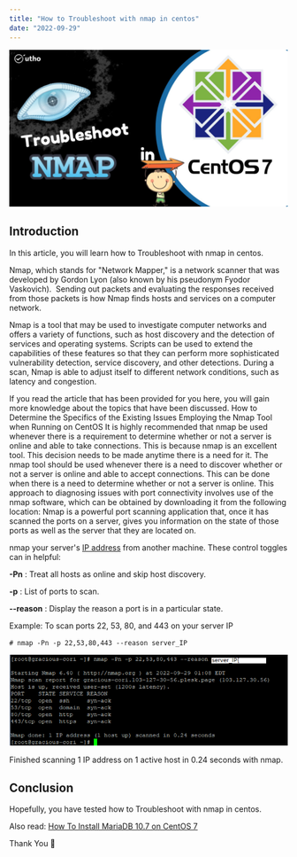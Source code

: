 ```yaml
---
title: "How to Troubleshoot with nmap in centos"
date: "2022-09-29"
---
```


![How to Troubleshoot with nmap in centos](images/How-to-Troubleshoot-with-nmap-in-centos_utho.jpg)

## Introduction

In this article, you will learn how to Troubleshoot with nmap in centos.

Nmap, which stands for "Network Mapper," is a network scanner that was developed by Gordon Lyon (also known by his pseudonym Fyodor Vaskovich).  Sending out packets and evaluating the responses received from those packets is how Nmap finds hosts and services on a computer network.

Nmap is a tool that may be used to investigate computer networks and offers a variety of functions, such as host discovery and the detection of services and operating systems. Scripts can be used to extend the capabilities of these features so that they can perform more sophisticated vulnerability detection, service discovery, and other detections. During a scan, Nmap is able to adjust itself to different network conditions, such as latency and congestion.

If you read the article that has been provided for you here, you will gain more knowledge about the topics that have been discussed. How to Determine the Specifics of the Existing Issues Employing the Nmap Tool when Running on CentOS It is highly recommended that nmap be used whenever there is a requirement to determine whether or not a server is online and able to take connections. This is because nmap is an excellent tool. This decision needs to be made anytime there is a need for it. The nmap tool should be used whenever there is a need to discover whether or not a server is online and able to accept connections. This can be done when there is a need to determine whether or not a server is online. This approach to diagnosing issues with port connectivity involves use of the nmap software, which can be obtained by downloading it from the following location: Nmap is a powerful port scanning application that, once it has scanned the ports on a server, gives you information on the state of those ports as well as the server that they are located on.

nmap your server's [IP address](https://en.wikipedia.org/wiki/IP_address) from another machine. These control toggles can in helpful:

**\-Pn** : Treat all hosts as online and skip host discovery.

**\-p** : List of ports to scan.

**\--reason** : Display the reason a port is in a particular state.

Example: To scan ports 22, 53, 80, and 443 on your server IP

```
# nmap -Pn -p 22,53,80,443 --reason server_IP
```

![Troubleshoot with nmap in centos](images/image-213.png)

Finished scanning 1 IP address on 1 active host in 0.24 seconds with nmap.

## Conclusion

Hopefully, you have tested how to Troubleshoot with nmap in centos.

Also read: [How To Install MariaDB 10.7 on CentOS 7](https://utho.com/docs/tutorial/how-to-install-mariadb-10-7-on-centos-7/)

Thank You 🙂
